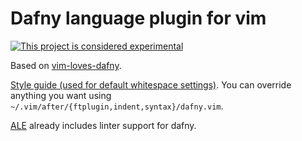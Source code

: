 # Dafny language plugin for vim

[![This project is considered experimental](https://img.shields.io/badge/status-experimental-critical.svg)](https://benknoble.github.io/status/experimental/)

Based on [vim-loves-dafny](https://github.com/mlr-msft/vim-loves-dafny).

[Style guide (used for default whitespace
settings)](https://github.com/dafny-lang/dafny/blob/master/docs/StyleGuide/Style-Guide.md).
You can override anything you want using
`~/.vim/after/{ftplugin,indent,syntax}/dafny.vim`.

[ALE](https://github.com/dense-analysis/ale) already includes linter support for
dafny.
